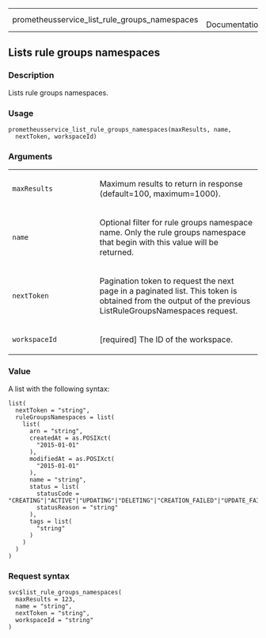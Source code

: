 <table style="width: 100%;">
<tbody>
<tr class="odd">
<td>prometheusservice_list_rule_groups_namespaces</td>
<td style="text-align: right;">R Documentation</td>
</tr>
</tbody>
</table>

## Lists rule groups namespaces

### Description

Lists rule groups namespaces.

### Usage

    prometheusservice_list_rule_groups_namespaces(maxResults, name,
      nextToken, workspaceId)

### Arguments

<table>
<colgroup>
<col style="width: 35%" />
<col style="width: 65%" />
</colgroup>
<tbody>
<tr class="odd">
<td><code
id="prometheusservice_list_rule_groups_namespaces_:_maxResults">maxResults</code></td>
<td><p>Maximum results to return in response (default=100,
maximum=1000).</p></td>
</tr>
<tr class="even">
<td><code
id="prometheusservice_list_rule_groups_namespaces_:_name">name</code></td>
<td><p>Optional filter for rule groups namespace name. Only the rule
groups namespace that begin with this value will be returned.</p></td>
</tr>
<tr class="odd">
<td><code
id="prometheusservice_list_rule_groups_namespaces_:_nextToken">nextToken</code></td>
<td><p>Pagination token to request the next page in a paginated list.
This token is obtained from the output of the previous
ListRuleGroupsNamespaces request.</p></td>
</tr>
<tr class="even">
<td><code
id="prometheusservice_list_rule_groups_namespaces_:_workspaceId">workspaceId</code></td>
<td><p>[required] The ID of the workspace.</p></td>
</tr>
</tbody>
</table>

### Value

A list with the following syntax:

    list(
      nextToken = "string",
      ruleGroupsNamespaces = list(
        list(
          arn = "string",
          createdAt = as.POSIXct(
            "2015-01-01"
          ),
          modifiedAt = as.POSIXct(
            "2015-01-01"
          ),
          name = "string",
          status = list(
            statusCode = "CREATING"|"ACTIVE"|"UPDATING"|"DELETING"|"CREATION_FAILED"|"UPDATE_FAILED",
            statusReason = "string"
          ),
          tags = list(
            "string"
          )
        )
      )
    )

### Request syntax

    svc$list_rule_groups_namespaces(
      maxResults = 123,
      name = "string",
      nextToken = "string",
      workspaceId = "string"
    )
